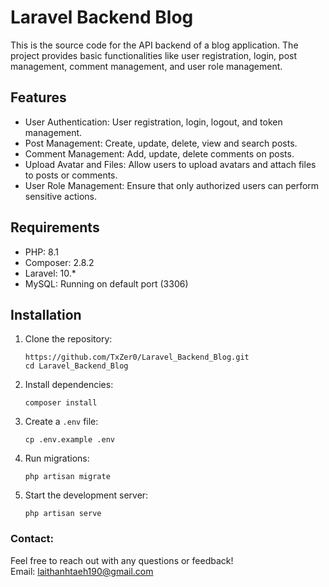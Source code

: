# Laravel Backend Blog
This is the source code for the API backend of a blog application. The project provides basic functionalities like user registration, login, post management, comment management, and user role management.

## Features

- User Authentication: User registration, login, logout, and token management.
- Post Management: Create, update, delete, view and search posts.
- Comment Management: Add, update, delete comments on posts.
- Upload Avatar and Files: Allow users to upload avatars and attach files to posts or comments.
- User Role Management: Ensure that only authorized users can perform sensitive actions.

## Requirements

- PHP: 8.1
- Composer: 2.8.2
- Laravel: 10.*
- MySQL: Running on default port (3306)

## Installation

1. Clone the repository:
    ```
    https://github.com/TxZer0/Laravel_Backend_Blog.git
    cd Laravel_Backend_Blog
    ```

2. Install dependencies:
    ```
    composer install
    ```

3. Create a `.env` file:
    ```
    cp .env.example .env
    ```

4. Run migrations:
    ```
    php artisan migrate
    ```

5. Start the development server:
    ```
    php artisan serve
    ```

### Contact:
  Feel free to reach out with any questions or feedback!  
  Email: laithanhtaeh190@gmail.com
